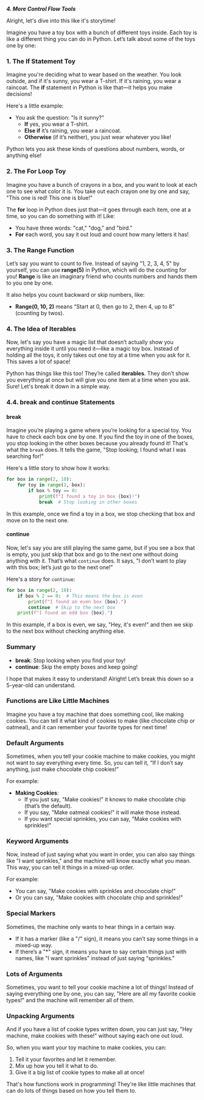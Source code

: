 ***4. More Control Flow Tools***

Alright, let's dive into this like it's storytime!

Imagine you have a toy box with a bunch of different toys inside. Each toy is like a different thing you can do in Python. Let’s talk about some of the toys one by one:

### 1. The **If** Statement Toy

Imagine you're deciding what to wear based on the weather. You look outside, and if it's sunny, you wear a T-shirt. If it's raining, you wear a raincoat. The **if** statement in Python is like that—it helps you make decisions!

Here's a little example:
- You ask the question: "Is it sunny?"
  - **If** yes, you wear a T-shirt.
  - **Else if** it’s raining, you wear a raincoat.
  - **Otherwise** (if it’s neither), you just wear whatever you like!

Python lets you ask these kinds of questions about numbers, words, or anything else!

### 2. The **For** Loop Toy

Imagine you have a bunch of crayons in a box, and you want to look at each one to see what color it is. You take out each crayon one by one and say, "This one is red! This one is blue!" 

The **for** loop in Python does just that—it goes through each item, one at a time, so you can do something with it! Like:
- You have three words: "cat," "dog," and "bird."
- **For** each word, you say it out loud and count how many letters it has!

### 3. The **Range** Function

Let’s say you want to count to five. Instead of saying "1, 2, 3, 4, 5" by yourself, you can use **range(5)** in Python, which will do the counting for you! **Range** is like an imaginary friend who counts numbers and hands them to you one by one.

It also helps you count backward or skip numbers, like:
- **Range(0, 10, 2)** means “Start at 0, then go to 2, then 4, up to 8” (counting by twos).

### 4. The Idea of **Iterables**

Now, let's say you have a magic list that doesn’t actually show you everything inside it until you need it—like a magic toy box. Instead of holding all the toys, it only takes out one toy at a time when you ask for it. This saves a lot of space!

Python has things like this too! They’re called **iterables**. They don’t show you everything at once but will give you one item at a time when you ask.
Sure! Let's break it down in a simple way.

### 4.4. **break** and **continue** Statements

#### **break**
Imagine you’re playing a game where you’re looking for a special toy. You have to check each box one by one. If you find the toy in one of the boxes, you stop looking in the other boxes because you already found it! That's what the `break` does. It tells the game, "Stop looking; I found what I was searching for!"

Here's a little story to show how it works:

```python
for box in range(2, 10):
    for toy in range(2, box):
        if box % toy == 0:
            print(f"I found a toy in box {box}!")
            break  # Stop looking in other boxes
```

In this example, once we find a toy in a box, we stop checking that box and move on to the next one.

#### **continue**
Now, let's say you are still playing the same game, but if you see a box that is empty, you just skip that box and go to the next one without doing anything with it. That’s what `continue` does. It says, "I don’t want to play with this box; let’s just go to the next one!"

Here's a story for `continue`:

```python
for box in range(2, 10):
    if box % 2 == 0:  # This means the box is even
        print(f"I found an even box {box}.")
        continue  # Skip to the next box
    print(f"I found an odd box {box}.")
```

In this example, if a box is even, we say, "Hey, it's even!" and then we skip to the next box without checking anything else.

### Summary
- **break**: Stop looking when you find your toy!
- **continue**: Skip the empty boxes and keep going!

I hope that makes it easy to understand!
Alright! Let’s break this down so a 5-year-old can understand.

### Functions are Like Little Machines
Imagine you have a toy machine that does something cool, like making cookies. You can tell it what kind of cookies to make (like chocolate chip or oatmeal), and it can remember your favorite types for next time!

### Default Arguments
Sometimes, when you tell your cookie machine to make cookies, you might not want to say everything every time. So, you can tell it, “If I don’t say anything, just make chocolate chip cookies!”

For example:
- **Making Cookies**: 
  - If you just say, "Make cookies!" it knows to make chocolate chip (that’s the default).
  - If you say, "Make oatmeal cookies!" it will make those instead.
  - If you want special sprinkles, you can say, "Make cookies with sprinkles!" 

### Keyword Arguments
Now, instead of just saying what you want in order, you can also say things like "I want sprinkles," and the machine will know exactly what you mean. This way, you can tell it things in a mixed-up order.

For example:
- You can say, "Make cookies with sprinkles and chocolate chip!" 
- Or you can say, "Make cookies with chocolate chip and sprinkles!" 

### Special Markers
Sometimes, the machine only wants to hear things in a certain way. 
- If it has a marker (like a "/" sign), it means you can’t say some things in a mixed-up way.
- If there’s a "*" sign, it means you have to say certain things just with names, like "I want sprinkles" instead of just saying “sprinkles.”

### Lots of Arguments
Sometimes, you want to tell your cookie machine a lot of things! Instead of saying everything one by one, you can say, "Here are all my favorite cookie types!" and the machine will remember all of them.

### Unpacking Arguments
And if you have a list of cookie types written down, you can just say, "Hey machine, make cookies with these!" without saying each one out loud.

So, when you want your toy machine to make cookies, you can:
1. Tell it your favorites and let it remember.
2. Mix up how you tell it what to do.
3. Give it a big list of cookie types to make all at once!

That's how functions work in programming! They're like little machines that can do lots of things based on how you tell them to.
